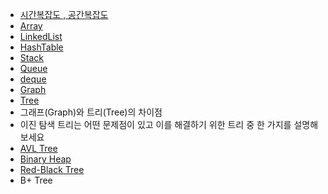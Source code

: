 - [시간복잡도 , 공간복잡도](./자료구조/시간복잡도.md)
- [Array](./자료구조/배열.md)
- [LinkedList](./자료구조/연결리스트.md)
- [HashTable](./자료구조/해시테이블.md)
- [Stack](./자료구조/스택.md)
- [Queue](./자료구조/큐.md)
- [deque](/자료구조/덱.md)
- [Graph](./자료구조/그래프.md)
- [Tree](./자료구조/트리.md)
- 그래프(Graph)와 트리(Tree)의 차이점
- 이진 탐색 트리는 어떤 문제점이 있고 이를 해결하기 위한 트리 중
   한 가지를 설명해보세요
- [AVL Tree](./자료구조/AVL트리.md)
- [Binary Heap](./자료구조/이진힙.md)
- [Red-Black Tree](./자료구조/레드블랙트리.md)
- B+ Tree
